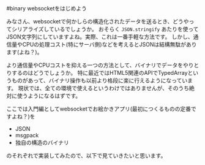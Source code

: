 #binary websocketをはじめよう

みなさん、websocketで何かしらの構造化されたデータを送るとき、どうやってシリアライズしているでしょうか。
おそらく `JSON.stringify` あたりを使ってJSON文字列にしていますよね。実際、これは一番手軽な方法です。
しかし、通信量やCPUの処理コスト(特にサーバ側)などを考えるとJSONは結構無駄があります(よね？)。

より通信量やCPUコストを抑える一つの方法として、バイナリでデータをやりとりするのはどうでしょうか。
特に最近ではHTML5関連のAPIでTypedArrayというものがあって、バイナリ操作も以前より格段に楽に行えるようになっています。
現状では、全ての環境で使えるというわけではありませんが、そのうち絶対に使うようになるはずです。

ここでは入門編としてwebsocketでお絵かきアプリ(最初につくるものの定番ですよね？)を

* JSON
* msgpack
* 独自の構造のバイナリ

のそれぞれで実装してみたので、以下で見ていきたいと思います。